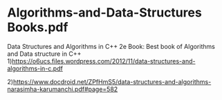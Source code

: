 # Algorithms-and-Data-Structures Books.pdf
Data Structures and Algorithms in C++ 2e Book: 
Best book of Algorithms and Data structure in C++ 
1)https://o6ucs.files.wordpress.com/2012/11/data-structures-and-algorithms-in-c.pdf


2)https://www.docdroid.net/ZPfHmS5/data-structures-and-algorithms-narasimha-karumanchi.pdf#page=582

